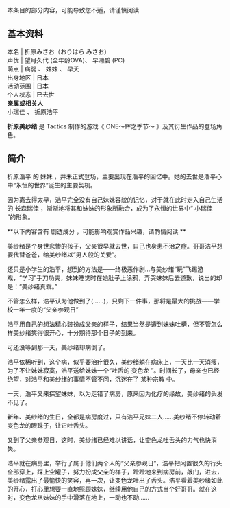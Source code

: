 本条目的部分内容，可能导致您不适，请谨慎阅读

**基本资料**  
---  
本名  |  折原みさお（おりはら みさお）   
声优  |  望月久代  (全年龄OVA)、  早濑碧  (PC)   
萌点  |  病弱  、  妹妹  、  早夭   
出身地区  |  日本   
活动范围  |  日本   
个人状态  |  已去世   
**亲属或相关人**  
小瑞佳  、  折原浩平  
  
**折原美纱绪** 是  Tactics  制作的游戏《  ONE～辉之季节～  》及其衍生作品的登场角色。

##  简介

折原浩平  的  妹妹  ，并未正式登场，主要出现在浩平的回忆中。她的去世是浩平心中“永恒的世界”诞生的主要契机。

因为离去得太早，浩平完全没有自己妹妹容貌的记忆，对于就在此时走入自己生活的  长森瑞佳  ，渐渐地将其和妹妹的形象所融合，成为了永恒的世界中“  小瑞佳
”的形象。

**以下内容含有 剧透成分  ，可能影响观赏作品兴趣，请酌情阅读 **

美纱绪是个身世悲惨的孩子，父亲很早就去世，自己也身患不治之症。哥哥浩平想要代替爸爸，给美纱绪以“男人般的关爱”。

还只是小学生的浩平，想到的方法是——终极恶作剧…与美纱绪“玩”飞踢游戏，“学习”手刀功夫，妹妹睡觉时在她肚子上涂鸦，弄哭妹妹后去道歉，说出的却是：“美纱绪真乖。”

不管怎么样，浩平认为他做到了(……)，只剩下一件事，那将是最大的挑战——学校一年一度的“父亲参观日”

浩平用自己的想法精心装扮成父亲的样子，结果当然是遭到妹妹吐槽，但不管怎么样美纱绪笑得很开心，十分期待那个日子的到来。

可还没等到那一天，美纱绪却病倒了。

浩平依稀听到，这个病，似乎要治疗很久，美纱绪躺在病床上，一天比一天消瘦，为了不让妹妹寂寞，浩平送给妹妹一个“吐舌的  变色龙
”。时间长了，母亲也已经绝望，对浩平和美纱绪的事情不管不问，沉迷在了  某种宗教  中。

一天，浩平又来探望妹妹，以为走错了病房，原来因为化疗的缘故，美纱绪的头发不见了。

新年、美纱绪的生日，全都是病房度过，只有浩平兄妹二人……美纱绪不停转动着变色龙的眼珠子，让它吐舌头。

又到了父亲参观日，这时，美纱绪已经难以讲话，让变色龙吐舌头的力气也快消失。

浩平就在病房里，举行了属于他们两个人的“父亲参观日”，浩平把闲置很久的行头全部穿上，踩上空罐子，努力扮成父亲的样子，蹬蹬地来到病房前，敲门，进去，美纱绪露出了最愉快的笑容，再一次，让变色龙吐出了舌头。浩平看着美纱绪如此的开心，打心里想要一直地照顾妹妹，继续用他自己的方式当个好哥哥。就在这时，变色龙从妹妹的手中滑落在地上，一动也不动……

